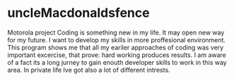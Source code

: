 # uncleMacdonaldsfence
Motorola project
Coding is something new in my life. It may open new way for my future. I want to develop my skills in more proffesional environment. This program shows me that all my eariler approaches of coding was very important excercise, that prove: hard working produces results. I am aware of a fact its a long jurney to gain enouth developer skills to work in this way area. In private life Ive got also a lot of different intrests.

